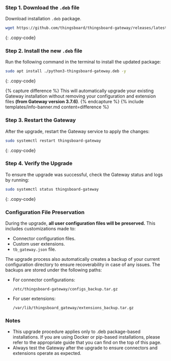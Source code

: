 ### Step 1. Download the `.deb` file

Download installation `.deb` package.

```bash
wget https://github.com/thingsboard/thingsboard-gateway/releases/latest/download/python3-thingsboard-gateway.deb
````
{: .copy-code}

### Step 2. Install the new `.deb` file

Run the following command in the terminal to install the updated package:

```bash
sudo apt install ./python3-thingsboard-gateway.deb -y
```
{: .copy-code}

{% capture difference %}
This will automatically upgrade your existing Gateway installation without removing your configuration and 
extension files **(from Gateway version 3.7.6)**.
{% endcapture %}
{% include templates/info-banner.md content=difference %}

### Step 3. Restart the Gateway

After the upgrade, restart the Gateway service to apply the changes:

```bash
sudo systemctl restart thingsboard-gateway
```
{: .copy-code}

### Step 4. Verify the Upgrade

To ensure the upgrade was successful, check the Gateway status and logs by running:

```bash
sudo systemctl status thingsboard-gateway
```
{: .copy-code}

### Configuration File Preservation

During the upgrade, **all user configuration files will be preserved.** This includes customizations made to:
- Connector configuration files.
- Custom user extensions.
- `tb_gateway.json` file.

The upgrade process also automatically creates a backup of your current configuration directory to ensure 
recoverability in case of any issues. The backups are stored under the following paths:

- For connector configurations:
  ```
  /etc/thingsboard-gateway/configs_backup.tar.gz
  ```

- For user extensions:
  ```
  /var/lib/thingsboard_gateway/extensions_backup.tar.gz
  ```

### Notes

- This upgrade procedure applies only to .deb package-based installations. If you are using Docker or pip-based 
  installations, please refer to the appropriate guide that you can find on the top of this page.
- Always test the Gateway after the upgrade to ensure connectors and extensions operate as expected.
